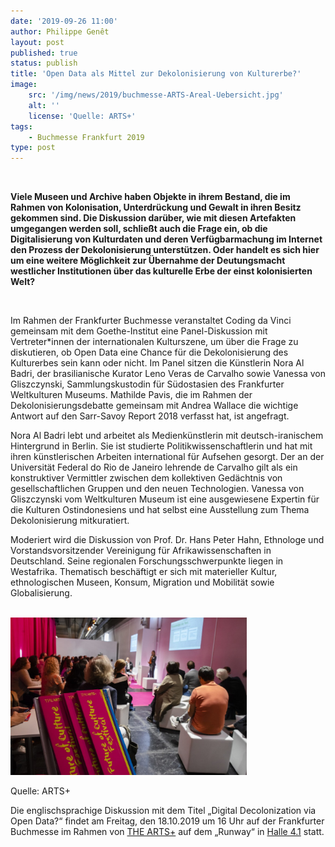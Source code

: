 ```yaml
---
date: '2019-09-26 11:00'
author: Philippe Genêt
layout: post
published: true
status: publish
title: 'Open Data als Mittel zur Dekolonisierung von Kulturerbe?'
image:
    src: '/img/news/2019/buchmesse-ARTS-Areal-Uebersicht.jpg'
    alt: ''
    license: 'Quelle: ARTS+'
tags:
    - Buchmesse Frankfurt 2019
type: post
---
```

<br/>
<p><b>Viele Museen und Archive haben Objekte in ihrem Bestand, die im Rahmen von Kolonisation, Unterdrückung und Gewalt in ihren Besitz gekommen sind. Die Diskussion darüber, wie mit diesen Artefakten umgegangen werden soll, schließt auch die Frage ein, ob die Digitalisierung von Kulturdaten und deren Verfügbarmachung im Internet den Prozess der Dekolonisierung unterstützen. Oder handelt es sich hier um eine weitere Möglichkeit zur Übernahme der Deutungsmacht westlicher Institutionen über das kulturelle Erbe der einst kolonisierten Welt?</b></p> 
<br/>

<p>Im Rahmen der Frankfurter Buchmesse veranstaltet Coding da Vinci gemeinsam mit dem Goethe-Institut eine Panel-Diskussion mit Vertreter*innen der internationalen Kulturszene, um über die Frage zu diskutieren, ob Open Data eine Chance für die Dekolonisierung des Kulturerbes sein kann oder nicht. Im Panel sitzen die Künstlerin Nora Al Badri, der brasilianische Kurator Leno Veras de Carvalho sowie Vanessa von Gliszczynski, Sammlungskustodin für Südostasien des Frankfurter Weltkulturen Museums. Mathilde Pavis, die im Rahmen der Dekolonisierungsdebatte gemeinsam mit Andrea Wallace die wichtige Antwort auf den Sarr-Savoy Report 2018 verfasst hat, ist angefragt.</p> 

<p>Nora Al Badri lebt und arbeitet als Medienkünstlerin mit deutsch-iranischem Hintergrund in Berlin. Sie ist studierte Politikwissenschaftlerin und hat mit ihren künstlerischen Arbeiten international für Aufsehen gesorgt. Der an der Universität Federal do Rio de Janeiro lehrende de Carvalho gilt als ein konstruktiver Vermittler zwischen dem kollektiven Gedächtnis von gesellschaftlichen Gruppen und den neuen Technologien. Vanessa von Gliszczynski vom Weltkulturen Museum ist eine ausgewiesene Expertin für die Kulturen Ostindonesiens und hat selbst eine Ausstellung zum Thema Dekolonisierung mitkuratiert.</p>

<p>Moderiert wird die Diskussion von Prof. Dr. Hans Peter Hahn, Ethnologe und Vorstandsvorsitzender Vereinigung für Afrikawissenschaften in Deutschland. Seine regionalen Forschungsschwerpunkte liegen in Westafrika. Thematisch beschäftigt er sich mit materieller Kultur, ethnologischen Museen, Konsum, Migration und Mobilität sowie Globalisierung.</p>
<br/>

<img class="img-responsive center" style="max-width: 75%" src="/img/news/2019/buchmesse-ARTS-Vortrag.jpg">
<p class="image-caption">Quelle: ARTS+</p>

<p>Die englischsprachige Diskussion mit dem Titel „Digital Decolonization via Open Data?“ findet am Freitag, den 18.10.2019 um 16 Uhr auf der Frankfurter Buchmesse im Rahmen von <a href="https://www.buchmesse.de/highlights/theartsplus" target="_blank">THE ARTS+</a> auf dem „Runway“ in <a href="https://www.buchmesse.de/service/hallenplan" target="_blank">Halle 4.1</a> statt.</p>